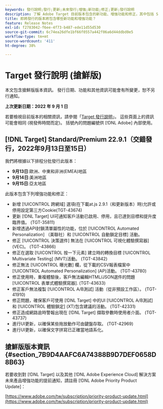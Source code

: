 ```yaml
---
keywords: 發行說明;發行;更新;未來發行;增強;新功能;修正;更新;發行說明
description: 了解 Adobe Target 目前版本包含的新功能、增強功能和修正，其中包括 SDK、API 和 JavaScript 程式庫。
title: 即將發行的版本將包含哪些新功能和增強功能？
feature: Release Notes
exl-id: f2783042-f6ee-4f73-b487-ede11d55d530
source-git-commit: 6c74ea26dfe1bf66f0557a442f06a6d44ddbd0e5
workflow-type: tm+mt
source-wordcount: '411'
ht-degree: 38%

---
```


# Target 發行說明 (搶鮮版)

本文包含搶鮮版版本資訊。 發行日期、功能和其他資訊可能會有所變更，恕不另行通知。

**上次更新日期：2022 年 9 月 1 日**

若要檢視目前版本的相關資訊，請參閱「[Target 發行說明](release-notes.md)」。 這些頁面上的資訊可能會相同 (視發佈時間而定)。 括號內的問題編號供 [!DNL Adobe] 內部使用。

## [!DNL Target] Standard/Premium 22.9.1（交錯發行，2022年9月13日至15日）

我們將根據以下排程分批發行此版本：

* **9月13日**:歐洲、中東和非洲(EMEA)地區
* **9月14日**:美洲地區
* **9月15日**:亞太地區

此版本包含下列增強功能和修正：

* 新增 [!UICONTROL 跨網域] 選項(在下載at.js 2.9.1（和更新版本）時)允許或停用設定第三方Cookie(TGT-43674)
* 更新 [!DNL Target] UI可通知客戶活動已啟用、停用，且已達到目標和提升度臨界值。 (TGT-35811)
* 新增透過API封鎖清單屬性的功能，位於 [!UICONTROL Automated Personalization] （美聯社）和 [!UICONTROL 自動鎖定目標] 活動。
* 修正 [!UICONTROL 決策選件] 無法在 [!UICONTROL 可視化體驗撰寫器] (VEC)。 (TGT-43866)
* 修正在選取 [!UICONTROL 按一下元素] 建立時的轉換目標 [!UICONTROL Multivariate Testing] (MVT)活動。 (TGT-43842)
* 修正無法 [!UICONTROL 曝光數] 欄，從下載的CSV報表檔案中 [!UICONTROL Automated Personalization] (AP)活動。 (TGT-43780)
* 修正使用時，重複體驗後，客戶無法編輯HTML/JSON選件的問題 [!UICONTROL 表單式體驗撰寫器]. (TGT-43633)
* 修正客戶無法複製 [!UICONTROL A/B測試] 活動（從非預設工作區）。 (TGT-41910)
* 修正問題，確保客戶可使用 [!DNL Target] 中的UI [!UICONTROL A/B測試] 和 [!UICONTROL 體驗鎖定] (XT)包含建議的活動。 (TGT-42331)
* 修正造成網路逾時警報出現在 [!DNL Target] 擷取參數時使用者介面。 (TGT-43737)
* 進行UI更新，以確保某些拖放動作可由鍵盤存取。 (TGT-42969)
* 進行UI更新，以確保文字拼寫已正確當地語系化。

## 搶鮮版版本資訊 {#section_7B9D4AAFC6A74388B9D7DEF0658D8B63}

若要收到對 [!DNL Target] 以及其他 [!DNL Adobe Experience Cloud] 解決方案未來產品增強功能的提前通知，請註冊 [!DNL Adobe Priority Product Update]：

[https://www.adobe.com/tw/subscription/priority-product-update.html](https://www.adobe.com/tw/subscription/priority-product-update.html)
